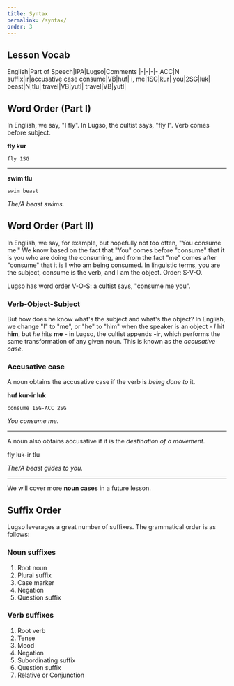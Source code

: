 ```yaml
---
title: Syntax
permalink: /syntax/
order: 3
---
```

## Lesson Vocab

English|Part of Speech|IPA|Lugso|Comments
|-|-|-|-
ACC|N suffix|ir|accusative case
consume|VB|huf|
i, me|1SG|kur|
you|2SG|luk|
beast|N|tlu|
travel|VB|yutl|
travel|VB|yutl|

## Word Order (Part I)

In English, we say, "I fly". In Lugso, the cultist says, "fly I". Verb comes before subject.

**fly kur**

  `fly 1SG`

---

**swim tlu**

  `swim beast`

_The/A beast swims._

## Word Order (Part II)

In English, we say, for example, but hopefully not too often, "You consume me." We know based on the fact that "You" comes before "consume" that it is you who are doing the consuming, and from the fact "me" comes after "consume" that it is I who am being consumed. In linguistic terms, you are the subject, consume is the verb, and I am the object. Order: S-V-O.

Lugso has word order V-O-S: a cultist says, "consume me you".

### Verb-Object-Subject

But how does he know what's the subject and what's the object? In English, we change "I" to "me", or "he" to "him" when the speaker is an object - _I_ hit **him**, but _he_ hits **me** - in Lugso, the cultist appends **-ir**, which performs the same transformation of any given noun. This is known as the _accusative case_.

### Accusative case

A noun obtains the accusative case if the verb is _being done to_ it.

**huf kur-ir luk**

  `consume 1SG-ACC 2SG`

_You consume me._

---

A noun also obtains accusative if it is the _destination of a movement._

fly luk-ir tlu

_The/A beast glides to you._

---

We will cover more **noun cases** in a future lesson.

## Suffix Order

Lugso leverages a great number of suffixes. The grammatical order is as follows:

### Noun suffixes

1. Root noun
2. Plural suffix
3. Case marker
4. Negation
5. Question suffix

### Verb suffixes

1. Root verb
2. Tense
3. Mood
4. Negation
5. Subordinating suffix
6. Question suffix
7. Relative or Conjunction
